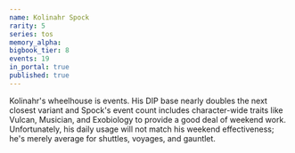 ```yaml
---
name: Kolinahr Spock
rarity: 5
series: tos
memory_alpha:
bigbook_tier: 8
events: 19
in_portal: true
published: true
---
```


Kolinahr's wheelhouse is events. His DIP base nearly doubles the next closest variant and Spock's event count includes character-wide traits like Vulcan, Musician, and Exobiology to provide a good deal of weekend work. Unfortunately, his daily usage will not match his weekend effectiveness; he's merely average for shuttles, voyages, and gauntlet.
